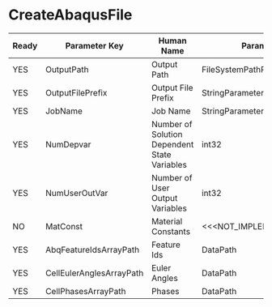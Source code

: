 # CreateAbaqusFile #

| Ready | Parameter Key | Human Name | Parameter Type | Parameter Class |
|-------|---------------|------------|-----------------|----------------|
| YES | OutputPath | Output Path  | FileSystemPathParameter::ValueType | FileSystemPathParameter |
| YES | OutputFilePrefix | Output File Prefix | StringParameter::ValueType | StringParameter |
| YES | JobName | Job Name | StringParameter::ValueType | StringParameter |
| YES | NumDepvar | Number of Solution Dependent State Variables | int32 | Int32Parameter |
| YES | NumUserOutVar | Number of User Output Variables | int32 | Int32Parameter |
| NO | MatConst | Material Constants | <<<NOT_IMPLEMENTED>>> | DynamicTableFilterParameter |
| YES | AbqFeatureIdsArrayPath | Feature Ids | DataPath | ArraySelectionParameter |
| YES | CellEulerAnglesArrayPath | Euler Angles | DataPath | ArraySelectionParameter |
| YES | CellPhasesArrayPath | Phases | DataPath | ArraySelectionParameter |
